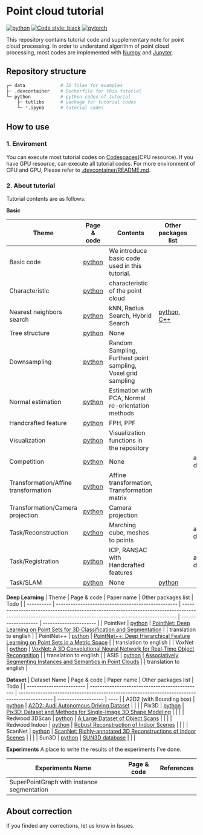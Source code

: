 # Point cloud tutorial

[![python](https://img.shields.io/badge/python-3.10-blue.svg)](https://www.python.org/) 
<a href="https://github.com/psf/black"><img alt="Code style: black" src="https://img.shields.io/badge/code%20style-black-000000.svg"></a>
[![pytorch](https://img.shields.io/badge/PyTorch-ee4c2c?logo=pytorch&logoColor=white)](https://pytorch.org/get-started/locally/)

<!-- [![Packaged with Poetry](https://img.shields.io/badge/packaging-poetry-cyan.svg)](https://python-poetry.org/) -->

This repository contains tutorial code and supplementary note for point cloud processing. In order to understand algorithm of point cloud processing, most codes are implemented with [Numpy](https://numpy.org/) and [Jupyter](https://jupyter.org/).

## Repository structure
```bash
┌─ data             # 3D files for examples
├─ .devcontainer    # Dockerfile for this tutorial
└─ python           # python codes of tutorial
    ├─ tutlibs      # package for tutorial codes
    └─ *.ipynb      # tutorial codes
```

## How to use
### 1. Enviroment
You can execute most tutorial codes on [Codespaces](https://github.com/features/codespaces)(CPU resource). If you have GPU resource, can execute all tutorial codes. For more environment of CPU and GPU, Please refer to [.devcontainer/README.md](.devcontainer/README.md).

### 2. About tutorial
Tutorial contents are as follows:

**Basic**

| Theme                                | Page & code                                   | Contents                                                      | Other packages list        | Todo            |
| ------------------------------------ | --------------------------------------------- | ------------------------------------------------------------- | -------------------------- | --------------- |
| Basic code                           | [python](python/basic_code.ipynb)             | We introduce basic code used in this tutorial.                |                            |                 |
| Characteristic                       | [python](python/characteristic.ipynb)         | characteristic of the point cloud                             |                            |                 |
| Nearest neighbors search             | [python](python/nns.ipynb)                    | kNN, Radius Search, Hybrid Search                             | [python, C++](docs/nns.md) |                 |
| Tree structure                       | [python](python/tree_structure.ipynb)         | None                                                          |                            |                 |
| Downsampling                         | [python](python/downsampling.ipynb)           | Random Sampling, Furthest point sampling, Voxel grid sampling |                            |                 |
| Normal estimation                    | [python](python/normal_estimation.ipynb)      | Estimation with PCA, Normal re-orientation methods            |                            |                 |
| Handcrafted feature                  | [python](python/handcrafted_feature.ipynb)    | FPH, PPF                                                      |                            |                 |
| Visualization                        | [python](python/visualization.ipynb)          | Visualization functions in the repository                     |                            |                 |
| Competition                          | [python](python/competition.ipynb)            | None                                                          |                            | add description |
| Transformation/Affine transformation | [python](python/affine_transformations.ipynb) | Affine transformation, Transformation matrix                  |                            |                 |
| Transformation/Camera projection     | [python](python/camera_projection.ipynb)      | Camera projection                                             |                            |                 |
| Task/Reconstruction                  | [python](python/reconstruction.ipynb)         | Marching cube, meshes to points                               |                            | add description |
| Task/Registration                    | [python](python/registration.ipynb)           | ICP, RANSAC with Handcrafted features                         |                            | add description |
| Task/SLAM                            | [python](ptyhon/slam.ipynb)                   | None                                                          | [python](docs/slam.md)     |                 |

**Deep Learning**
| Theme      | Page & code                                        | Paper name                                                                                                                                                | Other packages list | Todo                   |
| ---------- | -------------------------------------------------- | --------------------------------------------------------------------------------------------------------------------------------------------------------- | ------------------- | ---------------------- |
| PointNet   | [python](python/deep_learning/pointnet.ipynb)      | [PointNet: Deep Learning on Point Sets for 3D Classification and Segmentation](https://arxiv.org/abs/1612.00593)                                          |                     | translation to english |
| PointNet++ | [python](python/deep_learning/pointnet2.ipynb)     | [PointNet++: Deep Hierarchical Feature Learning on Point Sets in a Metric Space](https://arxiv.org/abs/1706.02413)                                        |                     | translation to english |
| VoxNet     | [python](python/deep_learning/pointnet.ipynb)      | [VoxNet: A 3D Convolutional Neural Network for Real-Time Object Recongnition](https://www.ri.cmu.edu/pub_files/2015/9/voxnet_maturana_scherer_iros15.pdf) |                     | translation to english |
| ASIS       | [python](python/deep_learning/pointnet2asis.ipynb) | [Associatively Segmenting Instances and Semantics in Point Clouds](https://arxiv.org/abs/1902.09852)                                                      |                     | translation to english |

**Dataset**
| Dataset Name             | Page & code                                    | Paper name                                                                                   | Other packages list | Todo |
| ------------------------ | ---------------------------------------------- | -------------------------------------------------------------------------------------------- | ------------------- | ---- |
| A2D2 (with Bounding box) | [python](python/datasets/a2d2.ipynb)           | [A2D2: Audi Autonomous Driving Dataset](https://www.a2d2.audi/a2d2/en.html)                  |                     |      |
| Pix3D                    | [python](python/datasets/pix3d.ipynb)          | [Pix3D: Dataset and Methods for Single-Image 3D Shape Modeling](http://pix3d.csail.mit.edu/) |                     |      |
| Redwood 3DScan           | [python](python/datasets/redwood_3dscan.ipynb) | [A Large Dataset of Object Scans](http://redwood-data.org/3dscan/)                           |                     |      |
| Redwood Indoor           | [python](python/datasets/redwood_indoor.ipynb) | [Robust Reconstruction of Indoor Scenes](http://redwood-data.org/indoor/index.html)          |                     |      |
| ScanNet                  | [python](python/datasets/scannet.ipynb)        | [ScanNet: Richly-annotated 3D Reconstructions of Indoor Scenes](http://www.scan-net.org/)    |                     |      |
| Sun3D                    | [python](python/datasets/sun3d.ipynb)          | [SUN3D database](http://sun3d.cs.princeton.edu/)                                             |                     |      |

**Experiments**
A place to write the results of the experiments I've done.

| Experiments Name                           | Page & code | References |
| ------------------------------------------ | ----------- | ---------- |
| SuperPointGraph with instance segmentation |             |            |

## About correction
If you finded any corrections, let us know in Issues.
